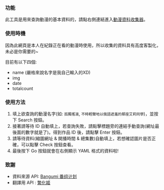 ### 功能
此工具是用來查詢動漫的基本資料的，請點右側連結進入[動漫資料收集器](https://benjamin-yan.github.io/get-anime-info/)。

### 使用時機
因為此網頁是本人在紀錄正在看的動漫時使用，所以收集的資料具有高度客製化，未必是你需要的~

目前有以下四個:
- name (嚴格來說名字是我自己輸入的XD)
- img
- date
- totalcount

### 使用方法
1. 填上欲查詢的動漫名字(如: `孤獨搖滾`, `不時輕聲地以俄語遮羞的鄰座艾莉同學`)，並按下 Search 按鈕。
2. 接著請等待 ID 自動填上，若查詢失敗，請點擊標題旁的連結手動查詢(網址最後面的數字就是了)。得到作品 ID 後，請點擊 Enter 按鈕。
3. 請等待資料(縮圖網址 & 開播時間 & 總集數)自動填上，若想確認圖片是否正確，可以點擊 Check 按鈕查看。
4. 最後按下 Go 按鈕就會在右側顯示 YAML 格式的資料啦!

### 致謝
- 資料來源 API: [Bangumi 番组计划](https://bangumi.tv/)
- 翻譯用 API  : [繁化姬](https://docs.zhconvert.org/api/convert/)

